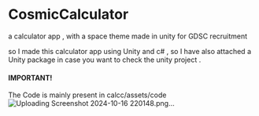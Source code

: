 # CosmicCalculator
a calculator app , with a space theme made in unity for GDSC recruitment 


so I made this calculator app using Unity and c# , so I have also attached a Unity package in case you want to check  the unity project . 


 #### IMPORTANT!

The Code is mainly present in calcc/assets/code 
![Uploading Screenshot 2024-10-16 220148.png…]()
